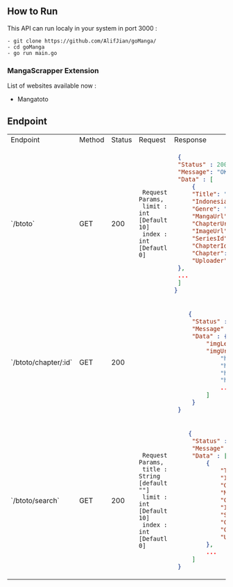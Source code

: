 ## How to Run
This API can run localy in your system in port 3000 : 
```
- git clone https://github.com/AlifJian/goManga/
- cd goManga
- go run main.go
```

### MangaScrapper Extension
List of websites available now :
- Mangatoto

## Endpoint
<table>
  <tr>
    <td>Endpoint</td><td>Method</td><td>Status</td><td>Request</td><td>Response</td>
  </tr>
  <tr>
  <td> `/btoto` </td>
  <td> GET </td>
  <td> 200 </td>
  <td>

   ```
    Request Params,
    limit : int [Default 10]
    index : int [Defautl 0]
   ```

  </td>
  <td>
 
   ```json
    {
    "Status" : 200,
    "Message": "OK",
    "Data" : [
        {
        "Title": "How to Draw an Ellipse (Official)",
        "Indonesian": false,
        "Genre": "Korean , Manhwa , Webtoon , Yuri(GL) , Drama , Full Color , Mystery , Office Workers , Romance , Shoujo ai , Thriller , ",
        "MangaUrl": "https://wto.to/series/111564/how-to-draw-an-ellipse-official",
        "ChapterUrl": "https://wto.to/chapter/2925592",
        "ImageUrl": "https://xfs-n12.xfsbb.com/thumb/W300/ampi/4c7/4c72db554a16d59da10ff40e9e8535e5744710e0_1000_1500_486759.jpeg",
        "SeriesId" : "111564",
        "ChapterId": "2925592",
        "Chapter": "Episode 118",
        "Uploader": "byleth 20 mins ago"
    },
    ...
    ]
  }
  ```

  </td>
  </tr>

  <tr>
  <td> `/btoto/chapter/:id` </td>
  <td>GET</td>
  <td>200</td>
  <td>   
  </td>
  <td>

   ```json
       {
        "Status" : 200,
        "Message" : "OK",
        "Data" : {
            "imgLength": 62,
            "imgUrl": [
                "https://xfs-n07.xfsbb.com/comic/7006/c34/668f714e1f0782a407a0d43c/58109938_940_1821_44926.webp",
                "https://xfs-n17.xfsbb.com/comic/7006/c34/668f714e1f0782a407a0d43c/58109945_940_1821_36236.webp",
                "https://xfs-n12.xfsbb.com/comic/7006/c34/668f714e1f0782a407a0d43c/58109931_940_1821_75144.webp",
                "https://xfs-n17.xfsbb.com/comic/7006/c34/668f714e1f0782a407a0d43c/58109935_940_1821_23942.webp",
                ...
            ]
        }
    }
   ```
  </td>
  </tr>

  <tr>
  <td> `/btoto/search` </td>
  <td>GET</td>
  <td>200</td>
  <td>

   ```
    Request Params,
    title : String [default ""]
    limit : int [Default 10]
    index : int [Defautl 0]
   ```

  </td>
  <td>

   ```json
       {
        "Status" : 200,
        "Message" : "OK",
        "Data" : [
            {
                "Title": "Before the Spilled Milk Dries",
                "Indonesian": false,
                "Genre": "Japanese , Doujinshi , Yuri(GL) , Romance , Shoujo ai , Tragedy , ",
                "MangaUrl": "https://wto.to/series/117377/before-the-spilled-milk-dries",
                "ChapterUrl": "https://wto.to/chapter/2143116",
                "ImageUrl": "https://xfs-n07.xfsbb.com/thumb/W300/ampi/e8a/e8a5754f166fba5dbcc32c5d71ca488ebfb6c4f2_375_533_83205.jpeg",
                "SeriesId": "117377",
                "ChapterId": "2143116",
                "Chapter": "Ch.4",
                "Uploader": "cherrimorre 558 days ago"
            },
            ...
        ]
    }
   ```
  </td>
  </tr>
</table>